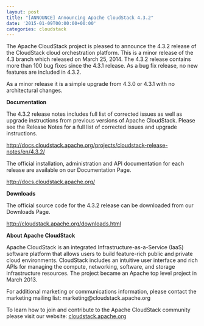```yaml
---
layout: post
title: "[ANNOUNCE] Announcing Apache CloudStack 4.3.2"
date: '2015-01-09T00:00:00+00:00'
categories: cloudstack
---
```

<p>The Apache CloudStack project is pleased to announce the 4.3.2 release
of the CloudStack cloud orchestration platform. This is a minor release
of the 4.3 branch which released on March 25, 2014. The 4.3.2 release
contains more than 100 bug fixes since the 4.3.1 release. As a bug fix 
release, no new features are included in 4.3.2.</p>

<p>As a minor release it is a simple upgrade from 4.3.0 or 4.3.1 with no
architectural changes.</p>

<p><strong>Documentation</strong></p>

<p>The 4.3.2 release notes includes full list of corrected issues as well
as upgrade instructions from previous versions of Apache CloudStack.
Please see the Release Notes for a full list of corrected issues and
upgrade instructions.</p>

<p><a href="http://docs.cloudstack.apache.org/projects/cloudstack-release-notes/en/4.3.2/">http://docs.cloudstack.apache.org/projects/cloudstack-release-notes/en/4.3.2/</a></p>

<p>The official installation, administration and API documentation for each
release are available on our Documentation Page.</p>

<p><a href="http://docs.cloudstack.apache.org/">http://docs.cloudstack.apache.org/</a></p>

<p><strong>Downloads</strong></p>

<p>The official source code for the 4.3.2 release can be downloaded from
our Downloads Page.</p>

<p><a href="http://cloudstack.apache.org/downloads.html">http://cloudstack.apache.org/downloads.html</a></p>

<p><strong>About Apache CloudStack</strong></p>

<p>Apache CloudStack is an integrated Infrastructure-as-a-Service (IaaS)
software platform that allows users to build feature-rich public and
private cloud environments. CloudStack includes an intuitive user
interface and rich APIs for managing the compute, networking, software,
and storage infrastructure resources. The project became an Apache top
level project in March 2013.</p>

<p>For additional marketing or communications information, please contact
the marketing mailing list: marketing@cloudstack.apache.org</p>

<p>To learn how to join and contribute to the Apache CloudStack community
please visit our website: <a href="http://cloudstack.apache.org">cloudstack.apache.org</a></p>
